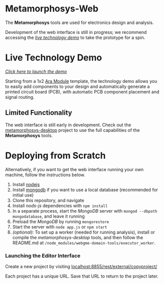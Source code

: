 # Metamorphosys-Web #
The **Metamorphosys** tools are used for electronics design and analysis.

Development of the web interface is still in progress; we recommend accessing the [*live technology demo*](http://mmsapp.metamorphsoftware.com/dispatch/mmsapp) to take the prototype for a spin.

# Live Technology Demo #
[*Click here to launch the demo*](http://mmsapp.metamorphsoftware.com/dispatch/mmsapp)

Starting from a 1x2 [Ara Module](http://www.projectara.com) template, the technology demo allows you to easily add components to your design and automatically generate a printed circuit board (PCB), with automatic PCB component placement and signal routing.

## Limited Functionality ##
The web interface is still early in development. Check out the [metamorphosys-desktop](https://github.com/metamorph-inc/metamorphosys-desktop) project to use the full capabilities of the **Metamorphosys** tools.

# Deploying from Scratch #
Alternatively, if you want to get the web interface running your own machine, follow the instructions below.

1. Install [nodejs](http://nodejs.org/download/)
2. Install [mongodb](http://www.mongodb.org/downloads) if you want to use a local database (recommended for initial use)
3. Clone this repository, and navigate
4. Install *nods-js* dependencies with `npm install`
5. In a separate process, start the *MongoDB* server with `mongod --dbpath mongodatabase`, and leave it running
6. Preload the *MongoDB* by running `mongorestore`
7. Start the server with `node app.js` or `npm start`
8. _(optional):_ To set up a worker (needed for running analysis), install or compile the *metamorphosys-desktop* tools, and then follow the README.md at `/node_modules/webgme-domain-tools/executor_worker`.

### Launching the Editor Interface ###
Create a new project by visiting [localhost:8855/rest/external/copyproject/](http://localhost:8855/rest/external/copyproject)

Each project has a unique URL. Save that URL to return to the project later.
